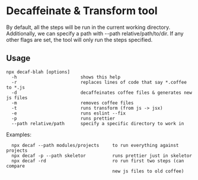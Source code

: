 # Decaffeinate & Transform tool

  By default, all the steps will be run in the current working directory.
  Additionally, we can specify a path with --path relative/path/to/dir.
  If any other flags are set, the tool will only run the steps specified.

## Usage
```
npx decaf-blah [options]
  -h                        shows this help
  -r                        replaces lines of code that say *.coffee to *.js
  -d                        decaffeinates coffee files & generates new js files
  -m                        removes coffee files
  -t                        runs transform (from js -> jsx)
  -e                        runs eslint --fix
  -p                        runs prettier
  --path relative/path      specify a specific directory to work in
```

Examples:
```
  npx decaf --path modules/projects     to run everything against projects
  npx decaf -p --path skeletor          runs prettier just in skeletor
  npx decaf -rd                         ro run first two steps (can compare
                                        new js files to old coffee)
```